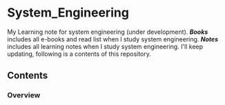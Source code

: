 # System_Engineering
My Learning note for system engineering (under development).
***Books*** includes all e-books and read list when I study system engineering.
***Notes*** includes all learning notes when I study system engineering.
I'll keep updating, following is a contents of this repository.

## Contents
### Overview
